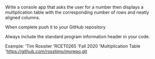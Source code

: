 Write a console app that asks the user for a number then displays a multiplication table with the corresponding number of rows and neatly aligned columns.






When complete push it to your GitHub repository

Always include the standard program information header in your code.

Example:
'Tim Rossiter
'RCET0265
'Fall 2020
'Multiplication Table
'https://github.com/rosstimo/myrepo.git